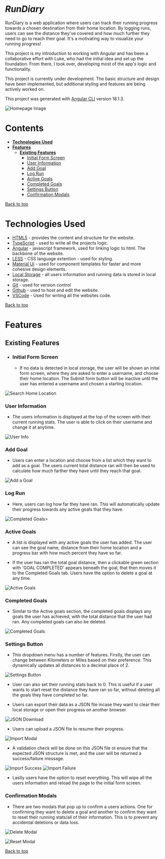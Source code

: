 <!-- ## Development server

Run `ng serve` for a dev server. Navigate to `http://localhost:4200/`. The application will automatically reload if you change any of the source files. -->

# **_RunDiary_**

RunDiary is a web application where users can track their running progress towards a chosen destination from their home location. By logging runs, users can see the distance they've covered and how much further they need to go to reach their goal. It's a motivating way to visualize your running progress!

This project is my introduction to working with Angular and has been a collaborative effort with Luke, who had the initial idea and set up the foundation. From there, I took over, developing most of the app's logic and functionality.

This project is currently under development. The basic structure and design have been implemented, but additional styling and features are being actively worked on.

This project was generated with [Angular CLI](https://github.com/angular/angular-cli) version 18.1.3.

![Homepage Image](assets/Homepage.png)

# Contents

- [**Technologies Used**](#technologies-used)
- [**Features**](#features)
  - [**Existing Features**](#existing-features)
    - [Initial Form Screen](#initial-form-screen)
    - [User Information](#user-information)
    - [Add Goal](#add-goal)
    - [Log Run](#log-run)
    - [Active Goals](#active-goal)
    - [Completed Goals](#compeleted-goal)
    - [Settings Button](#settings-button)
    - [Confirmation Modals](#confirmation-modals)

[Back to top](#contents)

# Technologies Used

- [HTML5](https://html.spec.whatwg.org/) - provides the content and structure for the website.
- [TypeScript](https://www.typescriptlang.org/) - used to write all the projects logic.
- [Angular](https://angular.dev/) - javascript framework, used for linking logic to html. The backbone of the website.
- [LESS](https://lesscss.org/) - CSS language extention - used for styling.
- [Material UI](https://mui.com/material-ui/) - used for component templates for faster and more cohesive design elements.
- [Local Storage](https://developer.mozilla.org/en-US/docs/Web/API/Window/localStorage) - all users information and running data is stored in local storage.
- [Git](https://git-scm.com/) - used for version control
- [Github](https://github.com/) - used to host and edit the website.
- [VSCode](https://code.visualstudio.com/) - Used for writing all the websites code.

[Back to top](#contents)

# Features

## Existing Features

- ### Initial Form Screen

  - If no data is detected in local storage, the user will be shown an inital form screen, where they are asked to enter a username, and choose their home location. The Submit form button will be inactive until the user has entered a username and chosen a starting location.

![Search Home Location](assets/search-home-location.gif)

### User Information

- The users information is displayed at the top of the screen with their current running stats. The user is able to click on their username and change it at anytime.

![User Info](assets/user-info.png)

### Add Goal

- Users can enter a location and choose from a list which they want to add as a goal. The users current total distance ran will then be used to calculate how much farther they have until they reach that goal.

![Add a Goal](assets/add-goal.png)

### Log Run

- Here, users can log how far they have ran. This will automatically update their progress towards any active goals that they have.

![Completed Goals](assets/log-run.png)>

### Active Goals

- A list is displayed with any active goals the user has added. The user can see the goal name, distance from their home location and a progress bar with how much percent they have so far.

- If the user has ran the total goal distance, then a clickable green section with 'GOAL COMPLETED' appears beneath the goal, that then moves it to the Completed Goals tab. Users have the option to delete a goal at any time.

![Active Goals](assets/active-goals.png)

### Completed Goals

- Similar to the Active goals section, the completed goals displays any goals the user has achieved, with the total distance that the user had ran. Any completed goals can also be deleted.

![Completed Goals](assets/completed-goals.png)

### Settings Button

- This dropdown menu has a number of features. Firstly, the user can change between Kilometers or Miles based on their preference. This dynamically updates all distances to a decimal place of 2.

![Settings Button](assets/settings-button.png)

- User can also set their running stats back to 0. This is useful if a user wants to start reset the distance they have ran so far, without deleting all the goals they have completed so far.

- Users can export their data as a JSON file incase they want to clear their local storage or open their progress on another browser.

![JSON Download](assets/json-download.png)

- Users can upload a JSON file to resume their progress.

![Import Modal](assets/import-modal.png)

- A validation check will be done on this JSON file ot ensure that the expected JSON structure is met, and the user will be returned a success/failure message.

![Import Success](assets/import-success.png)
![Import Failure](assets/import-failure.png)

- Lastly users have the option to reset everything. This will wipe all the users information and reload the page to the initial form screen.

### Confirmation Modals

- There are two modals that pop up to confirm a users actions. One for confirming they want to delete a goal and another to confirm they want to reset their running stats/all of their information. This is to prevent any accidental deletions or data loss.

![Delete Modal](assets/delete-modal.png)

![Reset Modal](assets/reset-modal.png)

[Back to top](#contents)
